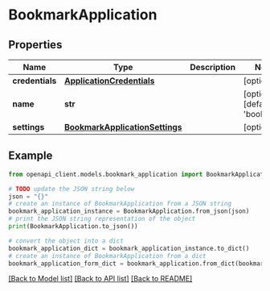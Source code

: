 # BookmarkApplication


## Properties

Name | Type | Description | Notes
------------ | ------------- | ------------- | -------------
**credentials** | [**ApplicationCredentials**](ApplicationCredentials.md) |  | [optional] 
**name** | **str** |  | [optional] [default to 'bookmark']
**settings** | [**BookmarkApplicationSettings**](BookmarkApplicationSettings.md) |  | [optional] 

## Example

```python
from openapi_client.models.bookmark_application import BookmarkApplication

# TODO update the JSON string below
json = "{}"
# create an instance of BookmarkApplication from a JSON string
bookmark_application_instance = BookmarkApplication.from_json(json)
# print the JSON string representation of the object
print(BookmarkApplication.to_json())

# convert the object into a dict
bookmark_application_dict = bookmark_application_instance.to_dict()
# create an instance of BookmarkApplication from a dict
bookmark_application_form_dict = bookmark_application.from_dict(bookmark_application_dict)
```
[[Back to Model list]](../README.md#documentation-for-models) [[Back to API list]](../README.md#documentation-for-api-endpoints) [[Back to README]](../README.md)


